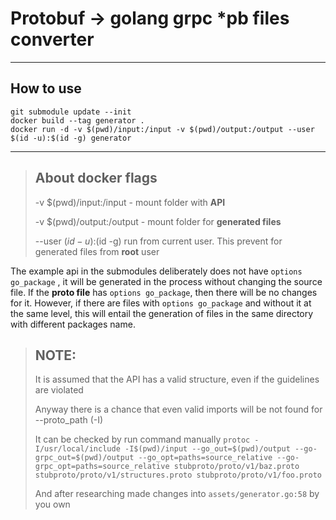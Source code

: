 # Protobuf -> golang grpc *pb files converter

---

## How to use
```
git submodule update --init
docker build --tag generator .
docker run -d -v $(pwd)/input:/input -v $(pwd)/output:/output --user $(id -u):$(id -g) generator
```

***

> ## About docker flags
>-v $(pwd)/input:/input - mount folder with **API**
>
>-v $(pwd)/output:/output - mount folder for **generated files** 
>
>--user $(id -u):$(id -g) run from current user. This prevent for generated files from **root** user

The example api in the submodules deliberately does not have `options go_package` , it will be generated in the process without changing the source file. 
If the **proto file** has `options go_package`, then there will be no changes for it. However, if there are files with `options go_package` and without it at the same level, this will entail the generation of files in the same directory with different packages name.


> ## NOTE:
> 
> It is assumed that the API has a valid structure, even if the guidelines are violated 
>
> Anyway there is a chance that even valid imports will be not found for --proto_path (-I)
> 
> It can be checked by run command manually `protoc -I/usr/local/include -I$(pwd)/input --go_out=$(pwd)/output --go-grpc_out=$(pwd)/output --go_opt=paths=source_relative --go-grpc_opt=paths=source_relative stubproto/proto/v1/baz.proto stubproto/proto/v1/structures.proto stubproto/proto/v1/foo.proto`
> 
> And after researching made changes into `assets/generator.go:58` by you own
